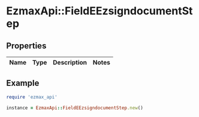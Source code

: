 # EzmaxApi::FieldEEzsigndocumentStep

## Properties

| Name | Type | Description | Notes |
| ---- | ---- | ----------- | ----- |

## Example

```ruby
require 'ezmax_api'

instance = EzmaxApi::FieldEEzsigndocumentStep.new()
```


